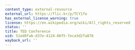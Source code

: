 ```yaml
---
content_type: external-resource
external_url: https://flic.kr/p/TCY1fo
has_external_license_warning: true
license: https://en.wikipedia.org/wiki/All_rights_reserved
status: ''
title: TED Conference
uid: 51ed0fab-d37e-4124-86f5-feca3d2fa878
wayback_url: ''
---
```

